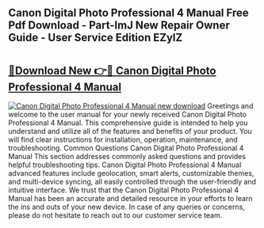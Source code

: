 ## Canon Digital Photo Professional 4 Manual Free Pdf Download - Part-ImJ New Repair Owner Guide - User Service Edition EZylZ

# <h2><a href="http://bc2822.oget.top/?id=Canon+Digital+Photo+Professional+4+Manual">🔗Download New 👉🔴 Canon Digital Photo Professional 4 Manual</a></h2>

[![Canon Digital Photo Professional 4 Manual new download](https://i.imgur.com/5g1atiW.png)](http://bc2822.oget.top/?id=Canon+Digital+Photo+Professional+4+Manual)
Greetings and welcome to the user manual for your newly received Canon Digital Photo Professional 4 Manual. This comprehensive guide is intended to help you understand and utilize all of the features and benefits of your product. You will find clear instructions for installation, operation, maintenance, and troubleshooting. Common Questions Canon Digital Photo Professional 4 Manual This section addresses commonly asked questions and provides helpful troubleshooting tips. Canon Digital Photo Professional 4 Manual advanced features include geolocation, smart alerts, customizable themes, and multi-device syncing, all easily controlled through the user-friendly and intuitive interface. We trust that the Canon Digital Photo Professional 4 Manual has been an accurate and detailed resource in your efforts to learn the ins and outs of your new device. In case of any queries or concerns, please do not hesitate to reach out to our customer service team.
